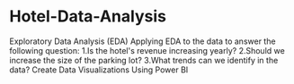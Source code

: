 # Hotel-Data-Analysis
Exploratory Data Analysis (EDA)
Applying EDA to the data to answer the following question:
1.Is the hotel's revenue increasing yearly?
2.Should we increase the size of the parking lot?
3.What trends can we identify in the data?
Create Data Visualizations Using Power BI
